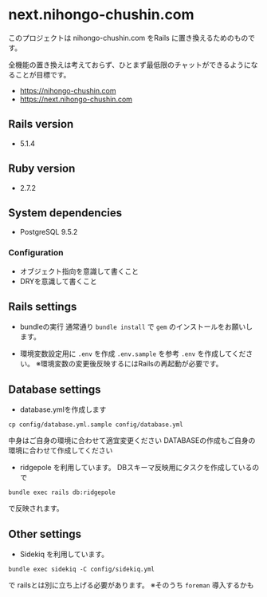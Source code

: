 # next.nihongo-chushin.com
このプロジェクトは nihongo-chushin.com をRails に置き換えるためのものです。

全機能の置き換えは考えておらず、ひとまず最低限のチャットができるようになることが目標です。

- https://nihongo-chushin.com
- https://next.nihongo-chushin.com

## Rails version
- 5.1.4

## Ruby version
- 2.7.2

## System dependencies
- PostgreSQL 9.5.2

### Configuration
- オブジェクト指向を意識して書くこと
- DRYを意識して書くこと

## Rails settings
- bundleの実行
通常通り `bundle install` で `gem` のインストールをお願いします。

- 環境変数設定用に `.env` を作成
`.env.sample` を参考 `.env` を作成してください。
※環境変数の変更後反映するにはRailsの再起動が必要です。

## Database settings
- database.ymlを作成します
```
cp config/database.yml.sample config/database.yml
```
中身はご自身の環境に合わせて適宜変更ください
DATABASEの作成もご自身の環境に合わせて作成してください

- ridgepole を利用しています。
DBスキーマ反映用にタスクを作成しているので
```
bundle exec rails db:ridgepole
```
で反映されます。

## Other settings
- Sidekiq を利用しています。
```
bundle exec sidekiq -C config/sidekiq.yml
```
で railsとは別に立ち上げる必要があります。
※そのうち `foreman` 導入するかも

